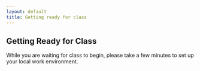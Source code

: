 ```yaml
---
layout: default
title: Getting ready for class
---
```



## Getting Ready for Class
While you are waiting for class to begin, please take a few minutes to set up your local work environment.
